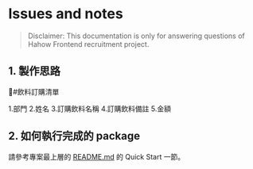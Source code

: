 # Issues and notes

> Disclaimer: This documentation is only for answering questions of Hahow Frontend recruitment project.

## 1. 製作思路

#飲料訂購清單

1.部門
2.姓名
3.訂購飲料名稱
4.訂購飲料備註
5.金額






## 2. 如何執行完成的 package

請參考專案最上層的 [README.md](../README.md#-quick-start) 的 Quick Start 一節。
